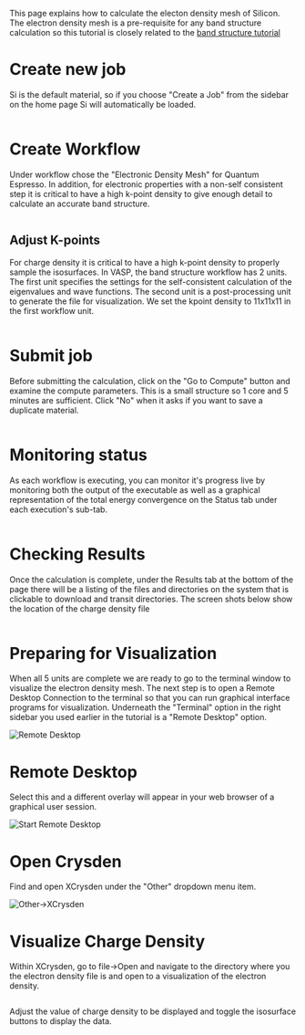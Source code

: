 <!-- TODO by MH -->

This page explains how to calculate the electon density mesh of Silicon. The electron density mesh is a pre-requisite for any band structure calculation so this tutorial is closely related to the [band structure tutorial](band-structure.md)

# Create new job
Si is the default material, so if you choose "Create a Job" from the sidebar on the home page Si will automatically be loaded.

<img data-gifffer="/images/BandStep1.gif" />

# Create Workflow

Under workflow chose the "Electronic Density Mesh" for Quantum Espresso.  In addition, for electronic properties with a non-self consistent step it is critical to have a high k-point density to give enough detail to calculate an accurate band structure.

<img data-gifffer="/images/Charge1.gif" />

## Adjust K-points

For charge density it is critical to have a high k-point density to properly sample the isosurfaces.  In VASP, the band structure workflow has 2 units.  The first unit specifies the settings for the self-consistent calculation of the eigenvalues and wave functions.  The second unit is a post-processing unit to generate the file for visualization. We set the kpoint density to 11x11x11 in the first workflow unit.

<img data-gifffer="/images/Charge2.gif" />

# Submit job

Before submitting the calculation, click on the "Go to Compute" button and examine the compute parameters.  This is a small structure so 1 core and 5 minutes are sufficient.  Click "No" when it asks if you want to save a duplicate material.

<img data-gifffer="/images/Charge3.gif" />

# Monitoring status

As each workflow is executing, you can monitor it's progress live by monitoring both the output of the executable as well as a graphical representation of the total energy convergence on the Status tab under each execution's sub-tab.

<img data-gifffer="/images/Charge4.gif" />

# Checking Results

Once the calculation is complete, under the Results tab at the bottom of the page there will be a listing of the files and directories on the system that is clickable to download and transit directories.  The screen shots below show the location of the charge density file

<img data-gifffer="/images/Charge5.gif" />


# Preparing for Visualization

When all 5 units are complete we are ready to go to the terminal window to visualize the electron density mesh.  The next step is to open a Remote Desktop Connection to the terminal so that you can run graphical interface programs for visualization.  Underneath the "Terminal" option in the right sidebar you used earlier in the tutorial is a "Remote Desktop" option.

![Remote Desktop](../images/ChooseRemoteDesktop.png "Remote Desktop")

# Remote Desktop

Select this and a different overlay will appear in your web browser of a graphical user session.

![Start Remote Desktop](../images/StartRemoteDesktop.png "Start Remote Desktop")

# Open Crysden

Find and open XCrysden under the "Other" dropdown menu item.

![Other->XCrysden](../images/RemoteDesktopApps.png "Other->XCrysden")

# Visualize Charge Density

Within XCrysden, go to file->Open and navigate to the directory where you the electron density file is and open to a visualization of the electron density.

<img data-gifffer="/images/Charge6.gif" />

Adjust the value of charge density to be displayed and toggle the isosurface buttons to display the data.

<img data-gifffer="/images/Charge7.gif" />
